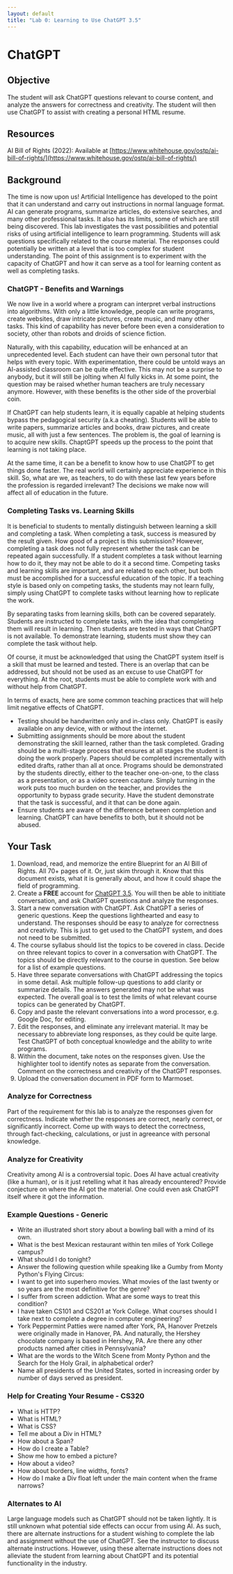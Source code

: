 ```yaml
---
layout: default
title: "Lab 0: Learning to Use ChatGPT 3.5"
---
```


ChatGPT
=======

## Objective

The student will ask ChatGPT questions relevant to course content, and analyze the answers for correctness and creativity.  The student will then use ChatGPT to assist with creating a personal HTML resume.

## Resources

AI Bill of Rights (2022): Available at [https://www.whitehouse.gov/ostp/ai-bill-of-rights/](https://www.whitehouse.gov/ostp/ai-bill-of-rights/)

## Background

The time is now upon us! Artificial Intelligence has developed to the point that it can understand and carry out instructions in normal language format. AI can generate programs, summarize articles, do extensive searches, and many other professional tasks. It also has its limits, some of which are still being discovered. This lab investigates the vast possibilities and potential risks of using artificial intelligence to learn programming. Students will ask questions specifically related to the course material. The responses could potentially be written at a level that is too complex for student understanding. The point of this assignment is to experiment with the capacity of ChatGPT and how it can serve as a tool for learning content as well as completing tasks. 

### ChatGPT - Benefits and Warnings

We now live in a world where a program can interpret verbal instructions into algorithms. With only a little knowledge, people can write programs, create websites, draw intricate pictures, create music, and many other tasks. This kind of capability has never before been even a consideration to society, other than robots and droids of science fiction. 

Naturally, with this capability, education will be enhanced at an unprecedented level. Each student can have their own personal tutor that helps with every topic. With experimentation, there could be untold ways an AI-assisted classroom can be quite effective. This may not be a surprise to anybody, but it will still be jolting when AI fully kicks in. At some point, the question may be raised whether human teachers are truly necessary anymore. However, with these benefits is the other side of the proverbial coin. 

If ChatGPT can help students learn, it is equally capable at helping students bypass the pedagogical security (a.k.a cheating). Students will be able to write papers, summarize articles and books, draw pictures, and create music, all with just a few sentences. The problem is, the goal of learning is to acquire new skills. ChaptGPT speeds up the process to the point that learning is not taking place. 

At the same time, it can be a benefit to know how to use ChatGPT to get things done faster. The real world will certainly appreciate experience in this skill.  So, what are we, as teachers, to do with these last few years before the profession is regarded irrelevant? The decisions we make now will affect all of education in the future. 

### Completing Tasks vs. Learning Skills

It is beneficial to students to mentally distinguish between learning a skill and completing a task. When completing a task, success is measured by the result given. How good of a project is this submission? However, completing a task does not fully represent whether the task can be repeated again successfully. If a student completes a task without learning how to do it, they may not be able to do it a second time. Competing tasks and learning skills are important, and are related to each other, but both must be accomplished for a successful education of the topic. If a teaching style is based only on competing tasks, the students may not learn fully, simply using ChatGPT to complete tasks without learning how to replicate the work.

By separating tasks from learning skills, both can be covered separately. Students are instructed to complete tasks, with the idea that completing them will result in learning. Then students are tested in ways that ChatGPT is not available. To demonstrate learning, students must show they can complete the task without help. 

Of course, it must be acknowledged that using the ChatGPT system itself is a skill that must be learned and tested. There is an overlap that can be addressed, but should not be used as an excuse to use ChatGPT for everything. At the root, students must be able to complete work with and without help from ChatGPT.

In terms of exacts, here are some common teaching practices that will help limit negative effects of ChatGPT.

-   Testing should be handwritten only and in-class only. ChatGPT is easily available on any device, with or without the internet.
-   Submitting assignments should be more about the student demonstrating the skill learned, rather than the task completed. Grading should be a multi-stage process that ensures at all stages the student is doing the work properly. Papers should be completed incrementally with edited drafts, rather than all at once. Programs should be demonstrated by the students directly, either to the teacher one-on-one, to the class as a presentation, or as a video screen capture. Simply turning in the work puts too much burden on the teacher, and provides the opportunity to bypass grade security. Have the student demonstrate that the task is successful, and it that can be done again. 
-   Ensure students are aware of the difference between completion and learning. ChatGPT can have benefits to both, but it should not be abused.     


## Your Task

1. Download, read, and memorize the entire Blueprint for an AI Bill of Rights. All 70+ pages of it.  Or, just skim through it. Know that this document exists, what it is generally about, and how it could shape the field of programming.
2. Create a **FREE** account for [ChatGPT 3.5](https://chat.openai.com). You will then be able to inititiate conversation, and ask ChatGPT questions and analyze the responses.
3. Start a new conversation with ChatGPT.  Ask ChatGPT a series of generic questions. Keep the questions lighthearted and easy to understand. The responses should be easy to analyze for correctness and creativity. This is just to get used to the ChatGPT system, and does not need to be submitted. 
4. The course syllabus should list the topics to be covered in class.  Decide on three relevant topics to cover in a conversation with ChatGPT.  The topics should be directly relevant to the course in question.  See below for a list of example questions. 
5. Have three separate conversations with ChatGPT addressing the topics in some detail. Ask multiple follow-up questions to add clarity or summarize details. The answers generated may not be what was expected. The overall goal is to test the limits of what relevant course topics can be generated by ChatGPT.
6. Copy and paste the relevant conversations into a word processor, e.g. Google Doc, for editing.
7. Edit the responses, and eliminate any irrelevant material. It may be necessary to abbreviate long responses, as they could be quite large. Test ChatGPT of both conceptual knowledge and the ability to write programs.
8. Within the document, take notes on the responses given. Use the highlighter tool to identify notes as separate from the conversation.  Comment on the correctness and creativity of the ChatGPT responses.
9. Upload the conversation document in PDF form to Marmoset.

### Analyze for Correctness

Part of the requirement for this lab is to analyze the responses given for correctness. Indicate whether the responses are correct, nearly correct, or significantly incorrect. Come up with ways to detect the correctness, through fact-checking, calculations, or just in agreeance with personal knowledge.

### Analyze for Creativity

Creativity among AI is a controversial topic. Does AI have actual creativity (like a human), or is it just retelling what it has already encountered? Provide conjecture on where the AI got the material. One could even ask ChatGPT itself where it got the information.

### Example Questions - Generic

-   Write an illustrated short story about a bowling ball with a mind of its own.
-   What is the best Mexican restaurant within ten miles of York College campus?
-   What should I do tonight?
-   Answer the following question while speaking like a Gumby from Monty Python's Flying Circus: <choose question>
-   I want to get into superhero movies. What movies of the last twenty or so years are the most definitive for the genre?
-   I suffer from screen addiction. What are some ways to treat this condition?
-   I have taken CS101 and CS201 at York College. What courses should I take next to complete a degree in computer engineering?
-   York Peppermint Patties were named after York, PA, Hanover Pretzels were originally made in Hanover, PA.  And naturally, the Hershey chocolate company is based in Hershey, PA. Are there any other products named after cities in Pennsylvania?
-   What are the words to the Witch Scene from Monty Python and the Search for the Holy Grail, in alphabetical order?
-   Name all presidents of the United States, sorted in increasing order by number of days served as president.

### Help for Creating Your Resume - CS320

-   What is HTTP?
-   What is HTML?
-   What is CSS?
-   Tell me about a Div in HTML?
-   How about a Span?
-	How do I create a Table?
-   Show me how to embed a picture?
-   How about a video?
-	How about borders, line widths, fonts?
-	How do I make a Div float left under the main content when the frame narrows?

### Alternates to AI

Large language models such as ChatGPT should not be taken lightly. It is still unknown what potential side effects can occur from using AI. As such, there are alternate instructions for a student wishing to complete the lab and assignment without the use of ChatGPT. See the instructor to discuss alternate instructions. However, using these alternate instructions does not alleviate the student from learning about ChatGPT and its potential functionality in the industry.